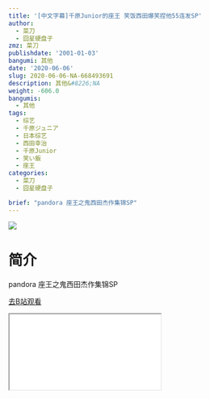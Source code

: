 ```yaml
---
title: '[中文字幕]千原Junior的座王 笑饭西田爆笑捏他55连发SP'
author:
  - 菜刀
  - 囧星硬盘子
zmz: 菜刀
publishdate: '2001-01-03'
bangumi: 其他
date: '2020-06-06'
slug: 2020-06-06-NA-668493691
description: 其他&#8226;NA
weight: -606.0
bangumis:
  - 其他
tags:
  - 综艺
  - 千原ジュニア
  - 日本综艺
  - 西田幸治
  - 千原Junior
  - 笑い飯
  - 座王
categories:
  - 菜刀
  - 囧星硬盘子

brief: "pandora 座王之鬼西田杰作集锦SP"
---
```

![](https://raw.githubusercontent.com/tcgriffith/owaraisite/master/static/tmpimg/1ee80d45f9575670bfd1f0446d566bd7e4b036ba.jpg.480.jpg)
# 简介  
pandora
座王之鬼西田杰作集锦SP  

[去B站观看](https://www.bilibili.com/video/av668493691/)
<div class ="resp-container"><iframe class="testiframe" src="//player.bilibili.com/player.html?aid=668493691"", scrolling="no", allowfullscreen="true" > </iframe></div> 
